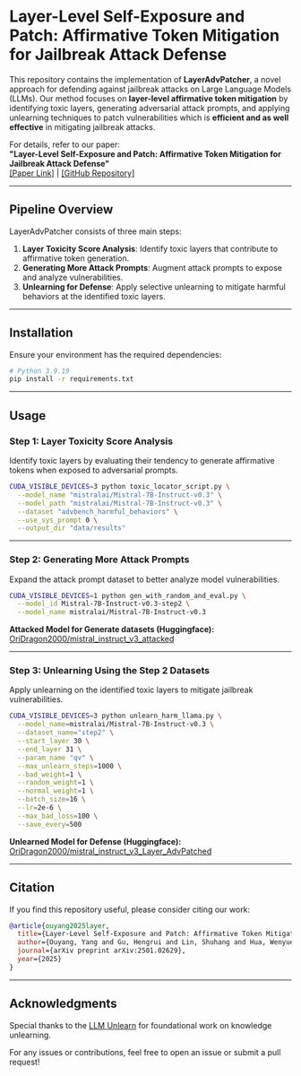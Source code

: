 # **Layer-Level Self-Exposure and Patch: Affirmative Token Mitigation for Jailbreak Attack Defense**  
This repository contains the implementation of **LayerAdvPatcher**, a novel approach for defending against jailbreak attacks on Large Language Models (LLMs). Our method focuses on **layer-level affirmative token mitigation** by identifying toxic layers, generating adversarial attack prompts, and applying unlearning techniques to patch vulnerabilities which is **efficient and as well effective** in mitigating jailbreak attacks.

For details, refer to our paper:  
**"Layer-Level Self-Exposure and Patch: Affirmative Token Mitigation for Jailbreak Attack Defense"**  
[[Paper Link]](https://arxiv.org/abs/2501.02629) | [[GitHub Repository]](https://github.com/oyy2000/LayerAdvPatcher)

---

## **Pipeline Overview**
LayerAdvPatcher consists of three main steps:

1. **Layer Toxicity Score Analysis**: Identify toxic layers that contribute to affirmative token generation.
2. **Generating More Attack Prompts**: Augment attack prompts to expose and analyze vulnerabilities.
3. **Unlearning for Defense**: Apply selective unlearning to mitigate harmful behaviors at the identified toxic layers.

---

## **Installation**
Ensure your environment has the required dependencies:
```sh
# Python 3.9.19
pip install -r requirements.txt
```

---

## **Usage**
### **Step 1: Layer Toxicity Score Analysis**  
Identify toxic layers by evaluating their tendency to generate affirmative tokens when exposed to adversarial prompts.

```sh
CUDA_VISIBLE_DEVICES=3 python toxic_locator_script.py \
  --model_name "mistralai/Mistral-7B-Instruct-v0.3" \
  --model_path "mistralai/Mistral-7B-Instruct-v0.3" \
  --dataset "advbench_harmful_behaviors" \
  --use_sys_prompt 0 \
  --output_dir "data/results"
```

---

### **Step 2: Generating More Attack Prompts**  
Expand the attack prompt dataset to better analyze model vulnerabilities.

```sh
CUDA_VISIBLE_DEVICES=1 python gen_with_random_and_eval.py \
  --model_id Mistral-7B-Instruct-v0.3-step2 \
  --model_name mistralai/Mistral-7B-Instruct-v0.3
```
**Attacked Model for Generate datasets (Huggingface):** [OriDragon2000/mistral_instruct_v3_attacked](https://huggingface.co/OriDragon2000/mistral_instruct_v3_attacked)

---

### **Step 3: Unlearning Using the Step 2 Datasets**  
Apply unlearning on the identified toxic layers to mitigate jailbreak vulnerabilities.

```sh
CUDA_VISIBLE_DEVICES=3 python unlearn_harm_llama.py \
  --model_name=mistralai/Mistral-7B-Instruct-v0.3 \
  --dataset_name="step2" \
  --start_layer 30 \
  --end_layer 31 \
  --param_name "qv" \
  --max_unlearn_steps=1000 \
  --bad_weight=1 \
  --random_weight=1 \
  --normal_weight=1 \
  --batch_size=16 \
  --lr=2e-6 \
  --max_bad_loss=100 \
  --save_every=500
```
**Unlearned Model for Defense (Huggingface):** [OriDragon2000/mistral_instruct_v3_Layer_AdvPatched](https://huggingface.co/OriDragon2000/mistral_instruct_v3_Layer_AdvPatched)

---

## **Citation**
If you find this repository useful, please consider citing our work:
```bibtex
@article{ouyang2025layer,
  title={Layer-Level Self-Exposure and Patch: Affirmative Token Mitigation for Jailbreak Attack Defense},
  author={Ouyang, Yang and Gu, Hengrui and Lin, Shuhang and Hua, Wenyue and Peng, Jie and Kailkhura, Bhavya and Chen, Tianlong and Zhou, Kaixiong},
  journal={arXiv preprint arXiv:2501.02629},
  year={2025}
}
```

---

## **Acknowledgments**
Special thanks to the [LLM Unlearn](https://github.com/kevinyaobytedance/llm_unlearn) for foundational work on knowledge unlearning.

For any issues or contributions, feel free to open an issue or submit a pull request!
